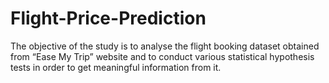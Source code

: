 # Flight-Price-Prediction
The objective of the study is to analyse the flight booking dataset obtained from “Ease My Trip” website and to conduct various statistical hypothesis tests in order to get meaningful information from it. 
